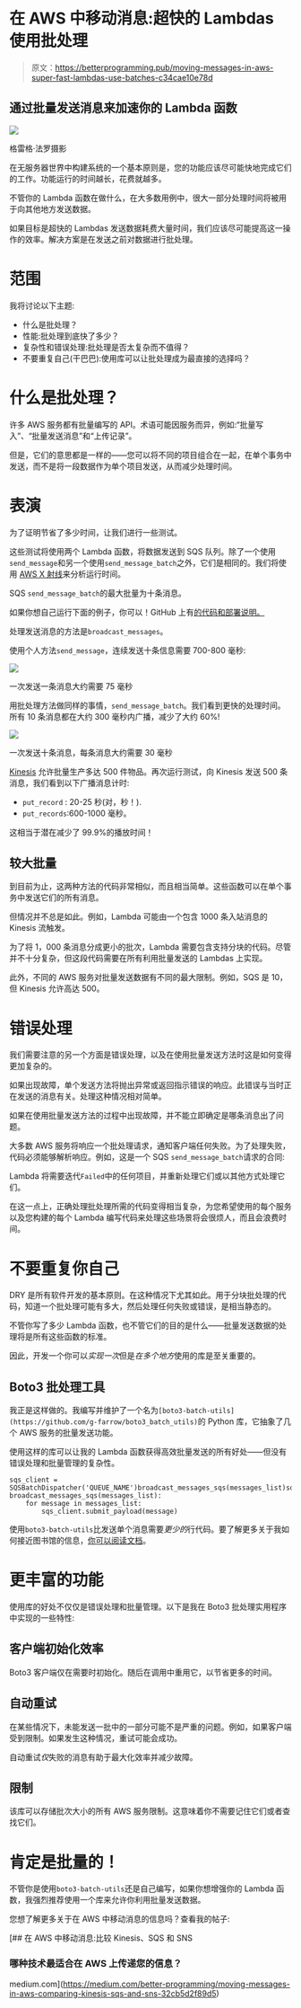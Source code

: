 # 在 AWS 中移动消息:超快的 Lambdas 使用批处理

> 原文：<https://betterprogramming.pub/moving-messages-in-aws-super-fast-lambdas-use-batches-c34cae10e78d>

## 通过批量发送消息来加速你的 Lambda 函数

![](img/fc02b988074e7e8c3a242f6ccfc8d1ae.png)

格雷格·法罗摄影

在无服务器世界中构建系统的一个基本原则是，您的功能应该尽可能快地完成它们的工作。功能运行的时间越长，花费就越多。

不管你的 Lambda 函数在做什么，在大多数用例中，很大一部分处理时间将被用于向其他地方发送数据。

如果目标是超快的 Lambdas 发送数据耗费大量时间，我们应该尽可能提高这一操作的效率。解决方案是在发送之前对数据进行批处理。

# 范围

我将讨论以下主题:

*   什么是批处理？
*   性能:批处理到底快了多少？
*   复杂性和错误处理:批处理是否太复杂而不值得？
*   不要重复自己(干巴巴):使用库可以让批处理成为最直接的选择吗？

# 什么是批处理？

许多 AWS 服务都有批量编写的 API。术语可能因服务而异，例如:“批量写入”、“批量发送消息”和“上传记录”。

但是，它们的意思都是一样的——您可以将不同的项目组合在一起，在单个事务中发送，而不是将一段数据作为单个项目发送，从而减少处理时间。

# 表演

为了证明节省了多少时间，让我们进行一些测试。

这些测试将使用两个 Lambda 函数，将数据发送到 SQS 队列。除了一个使用`send_message`和另一个使用`send_message_batch`之外，它们是相同的。我们将使用 [AWS X 射线](https://aws.amazon.com/xray/)来分析运行时间。

SQS `send_message_batch`的最大批量为十条消息。

如果你想自己运行下面的例子，你可以！GitHub 上有[的代码和部署说明。](https://github.com/g-farrow/message-batch-profiling)

处理发送消息的方法是`broadcast_messages`。

使用个人方法`send_message`，连续发送十条信息需要 700-800 毫秒:

![](img/f3a26104fe8c3a0ee9af77e97e519f6d.png)

一次发送一条消息大约需要 75 毫秒

用批处理方法做同样的事情，`send_message_batch`。我们看到更快的处理时间。所有 10 条消息都在大约 300 毫秒内广播，减少了大约 60%!

![](img/dad0ec3a9c16ca63afddc47e3baa3d03.png)

一次发送十条消息，每条消息大约需要 30 毫秒

[Kinesis](https://aws.amazon.com/kinesis/) 允许批量生产多达 500 件物品。再次运行测试，向 Kinesis 发送 500 条消息，我们看到以下广播消息计时:

*   `put_record` : 20-25 秒(对，秒！).
*   `put_records`:600-1000 毫秒。

这相当于潜在减少了 99.9%的播放时间！

## 较大批量

到目前为止，这两种方法的代码非常相似，而且相当简单。这些函数可以在单个事务中发送它们的所有消息。

但情况并不总是如此。例如，Lambda 可能由一个包含 1000 条入站消息的 Kinesis 流触发。

为了将 1，000 条消息分成更小的批次，Lambda 需要包含支持分块的代码。尽管并不十分复杂，但这段代码需要在所有利用批量发送的 Lambdas 上实现。

此外，不同的 AWS 服务对批量发送数据有不同的最大限制。例如，SQS 是 10，但 Kinesis 允许高达 500。

# 错误处理

我们需要注意的另一个方面是错误处理，以及在使用批量发送方法时这是如何变得更加复杂的。

如果出现故障，单个发送方法将抛出异常或返回指示错误的响应。此错误与当时正在发送的消息有关。处理这种情况相对简单。

如果在使用批量发送方法的过程中出现故障，并不能立即确定是哪条消息出了问题。

大多数 AWS 服务将响应一个批处理请求，通知客户端任何失败。为了处理失败，代码必须能够解析响应。例如，这是一个 SQS `send_message_batch`请求的合同:

Lambda 将需要迭代`Failed`中的任何项目，并重新处理它们或以其他方式处理它们。

在这一点上，正确处理批处理所需的代码变得相当复杂，为您希望使用的每个服务以及您构建的每个 Lambda 编写代码来处理这些场景将会很烦人，而且会浪费时间。

# 不要重复你自己

DRY 是所有软件开发的基本原则。在这种情况下尤其如此。用于分块批处理的代码，知道一个批处理可能有多大，然后处理任何失败或错误，是相当静态的。

不管你写了多少 Lambda 函数，也不管它们的目的是什么——批量发送数据的处理将是所有这些函数的标准。

因此，开发一个你可以*实现一次*但是*在多个地方*使用的库是至关重要的。

## Boto3 批处理工具

我正是这样做的。我编写并维护了一个名为`[boto3-batch-utils](https://github.com/g-farrow/boto3_batch_utils)`的 Python 库，它抽象了几个 AWS 服务的批量发送功能。

使用这样的库可以让我的 Lambda 函数获得高效批量发送的所有好处——但没有错误处理和批量管理的复杂性。

```
sqs_client = SQSBatchDispatcher('QUEUE_NAME')broadcast_messages_sqs(messages_list)sqs_client.flush_payloads()def broadcast_messages_sqs(messages_list):
    for message in messages_list:
        sqs_client.submit_payload(message)
```

使用`boto3-batch-utils`比发送单个消息需要*更少的*行代码。要了解更多关于我如何接近图书馆的信息，[你可以阅读文档](https://g-farrow.github.io/boto3_batch_utils/)。

# 更丰富的功能

使用库的好处不仅仅是错误处理和批量管理。以下是我在 Boto3 批处理实用程序中实现的一些特性:

## 客户端初始化效率

Boto3 客户端仅在需要时初始化。随后在调用中重用它，以节省更多的时间。

## 自动重试

在某些情况下，未能发送一批中的一部分可能不是严重的问题。例如，如果客户端受到限制。如果发生这种情况，重试可能会成功。

自动重试*仅*失败的消息有助于最大化效率并减少故障。

## 限制

该库可以存储批次大小的所有 AWS 服务限制。这意味着你不需要记住它们或者查找它们。

# 肯定是批量的！

不管你是使用`boto3-batch-utils`还是自己编写，如果你想增强你的 Lambda 函数，我强烈推荐使用一个库来允许你利用批量发送数据。

您想了解更多关于在 AWS 中移动消息的信息吗？查看我的帖子:

[](https://medium.com/better-programming/moving-messages-in-aws-comparing-kinesis-sqs-and-sns-32cb5d2f89d5) [## 在 AWS 中移动消息:比较 Kinesis、SQS 和 SNS

### 哪种技术最适合在 AWS 上传递您的信息？

medium.com](https://medium.com/better-programming/moving-messages-in-aws-comparing-kinesis-sqs-and-sns-32cb5d2f89d5)